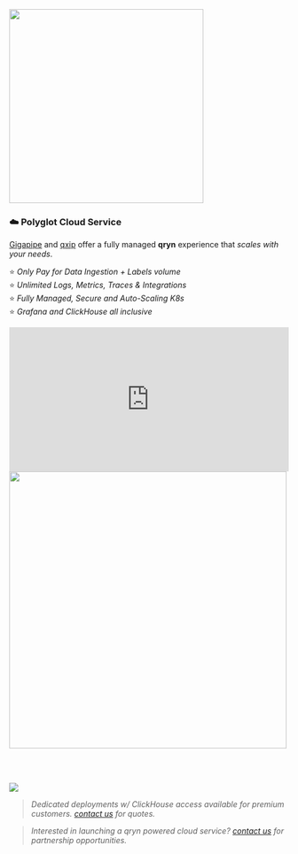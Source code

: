 <a href="https://app.gigapipe.com/signup?ref=qxip" target="_blank">
  <!-- <img src="https://nca.vc/wp-content/uploads/2020/11/Gigapipe_Logo-removebg-preview.png" width=250/> -->
  <img src="https://user-images.githubusercontent.com/1423657/200003575-69fd497a-c1a5-4f26-909b-c3abf61858f2.png" width=350 />
</a>

### ☁️ Polyglot Cloud Service

[Gigapipe](https://gigapipe.com/) and [qxip](https://metrico.in) offer a fully managed **qryn** experience that _scales with your needs_.

⭐ _Only Pay for Data Ingestion + Labels volume_<br>
⭐ _Unlimited Logs, Metrics, Traces & Integrations_<br>
⭐ _Fully Managed, Secure and Auto-Scaling K8s_<br>
⭐ _Grafana and ClickHouse all inclusive_<br>

<iframe height="300" width="100%" scrolling="no" border=0 src="https://qryn.metrico.in/cloud/pricing.html" style="height: 260px; width: 100%; border: 0px; background: #FFF;"></iframe>

<a href="https://app.gigapipe.com/signup?ref=qxip" target="_blank">
  <img src="https://user-images.githubusercontent.com/1423657/199832448-b5b42495-bd88-45b5-a455-2e57fe828c63.png" width=500 />
</a>

<br><br>

<a href="https://app.gigapipe.com/signup?ref=qxip" target="_blank">
  <img src="https://user-images.githubusercontent.com/1423657/199849352-c95ea724-ccf0-4244-a879-643a87c0ee6d.png">
</a>

> _Dedicated deployments w/ ClickHouse access available for premium customers. [contact us](mailto:info@qryn.dev) for quotes._

> _Interested in launching a qryn powered cloud service? [contact us](mailto:info@qryn.dev) for partnership opportunities._

